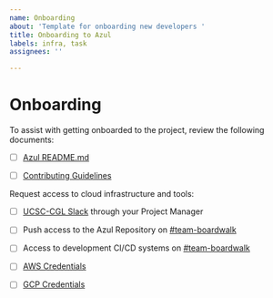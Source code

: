 ```yaml
---
name: Onboarding
about: 'Template for onboarding new developers '
title: Onboarding to Azul
labels: infra, task
assignees: ''

---
```


# Onboarding
To assist with getting onboarded to the project, review the following documents:
- [ ] [Azul README.md](https://github.com/databiosphere/azul)

- [ ] [Contributing Guidelines](https://github.com/DataBiosphere/azul/blob/develop/CONTRIBUTING.rst)

Request access to cloud infrastructure and tools:
- [ ] [UCSC-CGL Slack](ucsc-cgl.slack.com) through your Project Manager
 
- [ ] Push access to the Azul Repository on [#team-boardwalk](https://ucsc-cgl.slack.com/archives/C705Y6G9Z)

- [ ] Access to development CI/CD systems on [#team-boardwalk](https://ucsc-cgl.slack.com/archives/C705Y6G9Z)

- [ ] [AWS Credentials](https://giwiki.gi.ucsc.edu/index.php/Overview_of_Getting_and_Using_an_AWS_IAM_Account)

- [ ] [GCP Credentials](https://github.com/databiosphere/azul#232-google-credentials)
